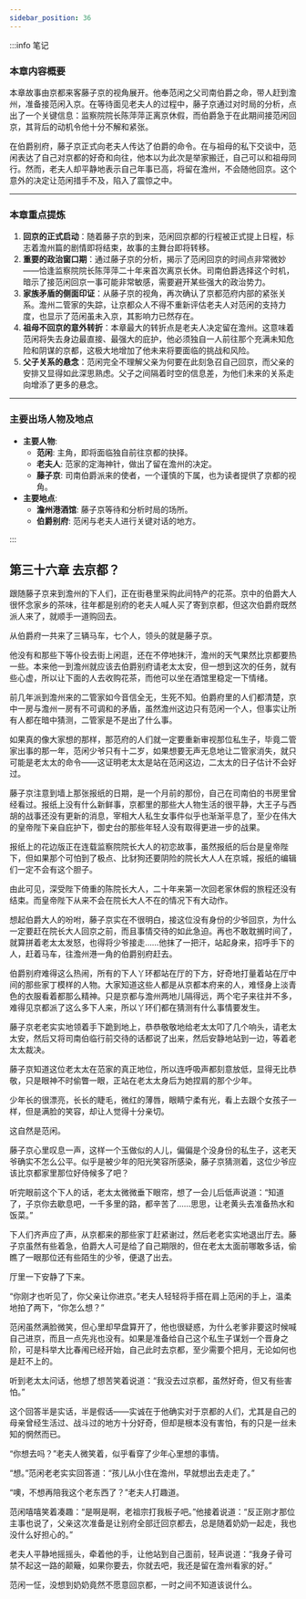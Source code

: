 ```yaml
---
sidebar_position: 36
---
```


:::info 笔记

### 本章内容概要

本章故事由京都来客藤子京的视角展开。他奉范闲之父司南伯爵之命，带人赶到澹州，准备接范闲入京。在等待面见老夫人的过程中，藤子京通过对时局的分析，点出了一个关键信息：监察院院长陈萍萍正离京休假，而伯爵急于在此期间接范闲回京，其背后的动机令他十分不解和紧张。

在伯爵别府，藤子京正式向老夫人传达了伯爵的命令。在与祖母的私下交谈中，范闲表达了自己对京都的好奇和向往，他本以为此次是举家搬迁，自己可以和祖母同行。然而，老夫人却平静地表示自己年事已高，将留在澹州，不会随他回京。这个意外的决定让范闲措手不及，陷入了震惊之中。

---

### 本章重点提炼

1.  **回京的正式启动**：随着藤子京的到来，范闲回京都的行程被正式提上日程，标志着澹州篇的剧情即将结束，故事的主舞台即将转移。
2.  **重要的政治窗口期**：通过藤子京的分析，揭示了范闲回京的时间点非常微妙——恰逢监察院院长陈萍萍二十年来首次离京长休。司南伯爵选择这个时机，暗示了接范闲回京一事可能非常敏感，需要避开某些强大的政治势力。
3.  **家族矛盾的侧面印证**：从藤子京的视角，再次确认了京都范府内部的紧张关系。澹州二管家的失踪，让京都众人不得不重新评估老夫人对范闲的支持力度，也显示了范闲虽未入京，其影响力已然存在。
4.  **祖母不回京的意外转折**：本章最大的转折点是老夫人决定留在澹州。这意味着范闲将失去身边最直接、最强大的庇护，他必须独自一人前往那个充满未知危险和阴谋的京都，这极大地增加了他未来将要面临的挑战和风险。
5.  **父子关系的悬念**：范闲完全不理解父亲为何要在此刻急召自己回京，而父亲的安排又显得如此深思熟虑。父子之间隔着时空的信息差，为他们未来的关系走向增添了更多的悬念。

---

### 主要出场人物及地点

* **主要人物**:
    * **范闲**: 主角，即将面临独自前往京都的抉择。
    * **老夫人**: 范家的定海神针，做出了留在澹州的决定。
    * **藤子京**: 司南伯爵派来的使者，一个谨慎的下属，也为读者提供了京都的视角。
* **主要地点**:
    * **澹州港酒馆**: 藤子京等待和分析时局的场所。
    * **伯爵别府**: 范闲与老夫人进行关键对话的地方。

:::

## 第三十六章 **去京都？**

跟随藤子京来到澹州的下人们，正在街巷里采购此间特产的花茶。京中的伯爵大人很怀念家乡的茶味，往年都是别府的老夫人喊人买了寄到京都，但这次伯爵府既然派人来了，就顺手一道购回去。

从伯爵府一共来了三辆马车，七个人，领头的就是藤子京。

他没有和那些下等仆役去街上闲逛，还在不停地抹汗，澹州的天气果然比京都要热一些。本来他一到澹州就应该去伯爵别府请老太太安，但一想到这次的任务，就有些心虚，所以让下面的人去收购花茶，而他可以坐在酒馆里稳定一下情绪。

前几年派到澹州来的二管家如今音信全无，生死不知。伯爵府里的人们都清楚，京中一房与澹州一房有不可调和的矛盾，虽然澹州这边只有范闲一个人，但事实让所有人都在暗中猜测，二管家是不是出了什么事。

如果真的像大家想的那样，那范府的人们就一定要重新审视那位私生子，毕竟二管家出事的那一年，范闲少爷只有十二岁，如果想要无声无息地让二管家消失，就只可能是老太太的命令——这证明老太太是站在范闲这边，二太太的日子估计不会好过。

藤子京注意到墙上那张报纸的日期，是一个月前的那份，自己在司南伯的书房里曾经看过。报纸上没有什么新鲜事，京都里的那些大人物生活的很平静，大王子与西胡的战事还没有更新的消息，宰相大人私生女事件似乎也渐渐平息了，至少在伟大的皇帝陛下亲自庇护下，御史台的那些年轻人没有取得更进一步的战果。

报纸上的花边版正在连载监察院院长大人的初恋故事，虽然报纸的后台是皇帝陛下，但如果那个可怕到了极点、比豺狗还要阴险的院长大人人在京城，报纸的编辑们一定不会有这个胆子。

由此可见，深受陛下倚重的陈院长大人，二十年来第一次回老家休假的旅程还没有结束。而皇帝陛下从来不会在院长大人不在的情况下有大动作。

想起伯爵大人的吩咐，藤子京实在不很明白，接这位没有身份的少爷回京，为什么一定要赶在院长大人回京之前，而且事情交待的如此急迫。再也不敢耽搁时间了，就算拼着老太太发怒，也得将少爷接走……他抹了一把汗，站起身来，招呼手下的人，赶着马车，往澹州港一角的伯爵别府赶去。

伯爵别府难得这么热闹，所有的下人丫环都站在厅的下方，好奇地打量着站在厅中间的那些家丁模样的人物。大家知道这些人都是从京都本府来的人，难怪身上淡青色的衣服看着都那么精神。只是京都与澹州两地儿隔得远，两个宅子来往并不多，难得见京都派了这么多下人来，所以丫环们都在猜测有什么事情要发生。

藤子京老老实实地领着手下跪到地上，恭恭敬敬地给老太太叩了几个响头，请老太太安，然后又将司南伯临行前交待的话都说了出来，然后安静地站到一边，等着老太太裁决。

藤子京知道这位老太太在范家的真正地位，所以连呼吸声都刻意放低，显得无比恭敬，只是眼神不时偷瞥一眼，正站在老太太身后为她捏肩的那个少年。

少年长的很漂亮，长长的睫毛，微红的薄唇，眼睛宁柔有光，看上去跟个女孩子一样，但是满脸的笑容，却让人觉得十分亲切。

这自然是范闲。

藤子京心里叹息一声，这样一个玉做似的人儿，偏偏是个没身份的私生子，这老天爷确实不怎么公平。似乎是被少年的阳光笑容所感染，藤子京猜测着，这位少爷应该比京都家里那位好侍候多了吧？

听完眼前这个下人的话，老太太微微垂下眼帘，想了一会儿后低声说道：“知道了，子京你去歇息吧，一千多里的路，都辛苦了……思思，让老黄头去准备热水和饭菜。”

下人们齐声应了声，从京都来的那些家丁赶紧谢过，然后老老实实地退出厅去。藤子京虽然有些着急，伯爵大人可是给了自己期限的，但在老太太面前哪敢多话，偷瞧了一眼那位还有些陌生的少爷，便退了出去。

厅里一下安静了下来。

“你刚才也听见了，你父亲让你进京。”老夫人轻轻将手搭在肩上范闲的手上，温柔地拍了两下，“你怎么想？”

范闲虽然满脸微笑，但心里却早盘算开了，他也很疑惑，为什么老爹非要这时候喊自己进京，而且一点先兆也没有。如果是准备给自己这个私生子谋划一个晋身之阶，可是科举大比春闱已经开始，自己此时去京都，至少需要个把月，无论如何也是赶不上的。

听到老太太问话，他想了想苦笑着说道：“我没去过京都，虽然好奇，但又有些害怕。”

这个回答半是实话，半是假话——实诚在于他确实对于京都的人们，尤其是自己的母亲曾经生活过、战斗过的地方十分好奇，但却是根本没有害怕，有的只是一丝未知的惘然而已。

“你想去吗？”老夫人微笑着，似乎看穿了少年心里想的事情。

“想。”范闲老老实实回答道：“孩儿从小住在澹州，早就想出去走走了。”

“噢，不想再陪我这个老东西了？”老夫人打趣道。

范闲嘻嘻笑着凑趣：“是啊是啊，老祖宗打我板子吧。”他接着说道：“反正刚才那位主事也说了，父亲这次准备是让别府全部迁回京都去，总是随着奶奶一起走，我也没什么好担心的。”

老夫人平静地摇摇头，牵着他的手，让他站到自己面前，轻声说道：“我身子骨可禁不起这一路的颠簸，如果你要去，你就去吧，我还是留在澹州看家的好。”

范闲一怔，没想到奶奶竟然不愿意回京都，一时之间不知道该说什么。

